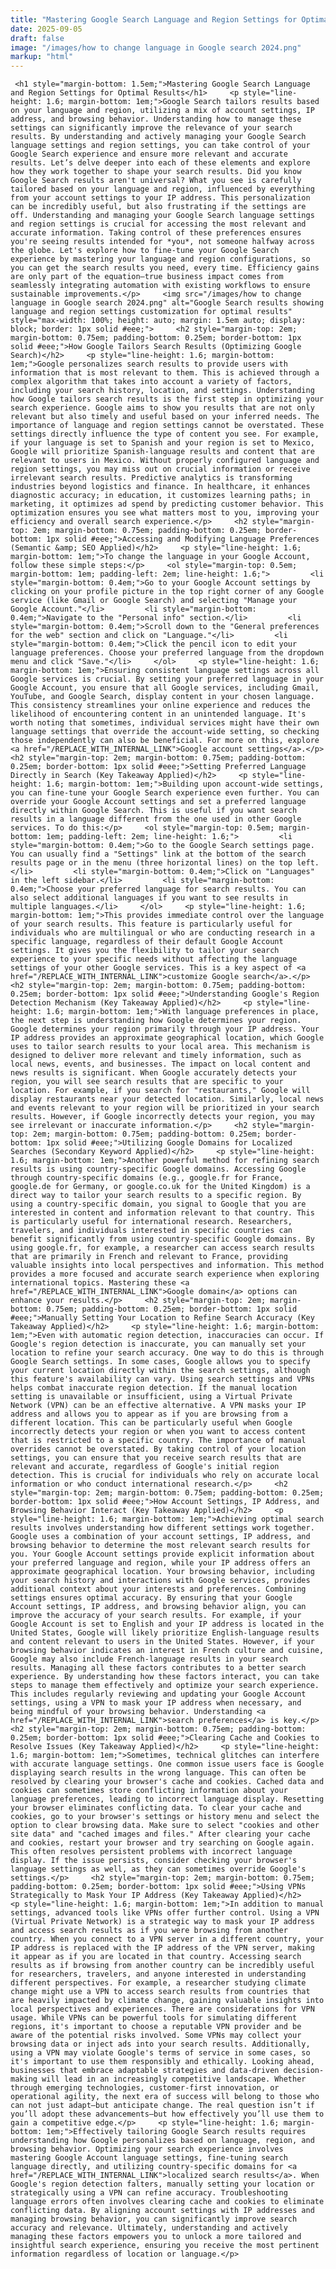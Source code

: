 ```yaml
---
title: "Mastering Google Search Language and Region Settings for Optimal Results"
date: 2025-09-05
draft: false
image: "/images/how to change language in Google search 2024.png"
markup: "html"
---
```


     <h1 style="margin-bottom: 1.5em;">Mastering Google Search Language and Region Settings for Optimal Results</h1>     <p style="line-height: 1.6; margin-bottom: 1em;">Google Search tailors results based on your language and region, utilizing a mix of account settings, IP address, and browsing behavior. Understanding how to manage these settings can significantly improve the relevance of your search results. By understanding and actively managing your Google Search language settings and region settings, you can take control of your Google Search experience and ensure more relevant and accurate results. Let’s delve deeper into each of these elements and explore how they work together to shape your search results. Did you know Google Search results aren't universal? What you see is carefully tailored based on your language and region, influenced by everything from your account settings to your IP address. This personalization can be incredibly useful, but also frustrating if the settings are off. Understanding and managing your Google Search language settings and region settings is crucial for accessing the most relevant and accurate information. Taking control of these preferences ensures you're seeing results intended for *you*, not someone halfway across the globe. Let's explore how to fine-tune your Google Search experience by mastering your language and region configurations, so you can get the search results you need, every time. Efficiency gains are only part of the equation—true business impact comes from seamlessly integrating automation with existing workflows to ensure sustainable improvements.</p>     <img src="/images/how to change language in Google search 2024.png" alt="Google Search results showing language and region settings customization for optimal results" style="max-width: 100%; height: auto; margin: 1.5em auto; display: block; border: 1px solid #eee;">     <h2 style="margin-top: 2em; margin-bottom: 0.75em; padding-bottom: 0.25em; border-bottom: 1px solid #eee;">How Google Tailors Search Results (Optimizing Google Search)</h2>     <p style="line-height: 1.6; margin-bottom: 1em;">Google personalizes search results to provide users with information that is most relevant to them. This is achieved through a complex algorithm that takes into account a variety of factors, including your search history, location, and settings. Understanding how Google tailors search results is the first step in optimizing your search experience. Google aims to show you results that are not only relevant but also timely and useful based on your inferred needs. The importance of language and region settings cannot be overstated. These settings directly influence the type of content you see. For example, if your language is set to Spanish and your region is set to Mexico, Google will prioritize Spanish-language results and content that are relevant to users in Mexico. Without properly configured language and region settings, you may miss out on crucial information or receive irrelevant search results. Predictive analytics is transforming industries beyond logistics and finance. In healthcare, it enhances diagnostic accuracy; in education, it customizes learning paths; in marketing, it optimizes ad spend by predicting customer behavior. This optimization ensures you see what matters most to you, improving your efficiency and overall search experience.</p>     <h2 style="margin-top: 2em; margin-bottom: 0.75em; padding-bottom: 0.25em; border-bottom: 1px solid #eee;">Accessing and Modifying Language Preferences (Semantic &amp; SEO Applied)</h2>     <p style="line-height: 1.6; margin-bottom: 1em;">To change the language in your Google Account, follow these simple steps:</p>     <ol style="margin-top: 0.5em; margin-bottom: 1em; padding-left: 2em; line-height: 1.6;">         <li style="margin-bottom: 0.4em;">Go to your Google Account settings by clicking on your profile picture in the top right corner of any Google service (like Gmail or Google Search) and selecting "Manage your Google Account."</li>         <li style="margin-bottom: 0.4em;">Navigate to the "Personal info" section.</li>         <li style="margin-bottom: 0.4em;">Scroll down to the "General preferences for the web" section and click on "Language."</li>         <li style="margin-bottom: 0.4em;">Click the pencil icon to edit your language preferences. Choose your preferred language from the dropdown menu and click "Save."</li>     </ol>     <p style="line-height: 1.6; margin-bottom: 1em;">Ensuring consistent language settings across all Google services is crucial. By setting your preferred language in your Google Account, you ensure that all Google services, including Gmail, YouTube, and Google Search, display content in your chosen language. This consistency streamlines your online experience and reduces the likelihood of encountering content in an unintended language. It's worth noting that sometimes, individual services might have their own language settings that override the account-wide setting, so checking those independently can also be beneficial. For more on this, explore <a href="/REPLACE_WITH_INTERNAL_LINK">Google account settings</a>.</p>     <h2 style="margin-top: 2em; margin-bottom: 0.75em; padding-bottom: 0.25em; border-bottom: 1px solid #eee;">Setting Preferred Language Directly in Search (Key Takeaway Applied)</h2>     <p style="line-height: 1.6; margin-bottom: 1em;">Building upon account-wide settings, you can fine-tune your Google Search experience even further. You can override your Google Account settings and set a preferred language directly within Google Search. This is useful if you want search results in a language different from the one used in other Google services. To do this:</p>     <ol style="margin-top: 0.5em; margin-bottom: 1em; padding-left: 2em; line-height: 1.6;">         <li style="margin-bottom: 0.4em;">Go to the Google Search settings page. You can usually find a "Settings" link at the bottom of the search results page or in the menu (three horizontal lines) on the top left.</li>         <li style="margin-bottom: 0.4em;">Click on "Languages" in the left sidebar.</li>         <li style="margin-bottom: 0.4em;">Choose your preferred language for search results. You can also select additional languages if you want to see results in multiple languages.</li>     </ol>     <p style="line-height: 1.6; margin-bottom: 1em;">This provides immediate control over the language of your search results. This feature is particularly useful for individuals who are multilingual or who are conducting research in a specific language, regardless of their default Google Account settings. It gives you the flexibility to tailor your search experience to your specific needs without affecting the language settings of your other Google services. This is a key aspect of <a href="/REPLACE_WITH_INTERNAL_LINK">customize Google search</a>.</p>     <h2 style="margin-top: 2em; margin-bottom: 0.75em; padding-bottom: 0.25em; border-bottom: 1px solid #eee;">Understanding Google's Region Detection Mechanism (Key Takeaway Applied)</h2>     <p style="line-height: 1.6; margin-bottom: 1em;">With language preferences in place, the next step is understanding how Google determines your region. Google determines your region primarily through your IP address. Your IP address provides an approximate geographical location, which Google uses to tailor search results to your local area. This mechanism is designed to deliver more relevant and timely information, such as local news, events, and businesses. The impact on local content and news results is significant. When Google accurately detects your region, you will see search results that are specific to your location. For example, if you search for "restaurants," Google will display restaurants near your detected location. Similarly, local news and events relevant to your region will be prioritized in your search results. However, if Google incorrectly detects your region, you may see irrelevant or inaccurate information.</p>     <h2 style="margin-top: 2em; margin-bottom: 0.75em; padding-bottom: 0.25em; border-bottom: 1px solid #eee;">Utilizing Google Domains for Localized Searches (Secondary Keyword Applied)</h2>     <p style="line-height: 1.6; margin-bottom: 1em;">Another powerful method for refining search results is using country-specific Google domains. Accessing Google through country-specific domains (e.g., google.fr for France, google.de for Germany, or google.co.uk for the United Kingdom) is a direct way to tailor your search results to a specific region. By using a country-specific domain, you signal to Google that you are interested in content and information relevant to that country. This is particularly useful for international research. Researchers, travelers, and individuals interested in specific countries can benefit significantly from using country-specific Google domains. By using google.fr, for example, a researcher can access search results that are primarily in French and relevant to France, providing valuable insights into local perspectives and information. This method provides a more focused and accurate search experience when exploring international topics. Mastering these <a href="/REPLACE_WITH_INTERNAL_LINK">Google domain</a> options can enhance your results.</p>     <h2 style="margin-top: 2em; margin-bottom: 0.75em; padding-bottom: 0.25em; border-bottom: 1px solid #eee;">Manually Setting Your Location to Refine Search Accuracy (Key Takeaway Applied)</h2>     <p style="line-height: 1.6; margin-bottom: 1em;">Even with automatic region detection, inaccuracies can occur. If Google's region detection is inaccurate, you can manually set your location to refine your search accuracy. One way to do this is through Google Search settings. In some cases, Google allows you to specify your current location directly within the search settings, although this feature's availability can vary. Using search settings and VPNs helps combat inaccurate region detection. If the manual location setting is unavailable or insufficient, using a Virtual Private Network (VPN) can be an effective alternative. A VPN masks your IP address and allows you to appear as if you are browsing from a different location. This can be particularly useful when Google incorrectly detects your region or when you want to access content that is restricted to a specific country. The importance of manual overrides cannot be overstated. By taking control of your location settings, you can ensure that you receive search results that are relevant and accurate, regardless of Google's initial region detection. This is crucial for individuals who rely on accurate local information or who conduct international research.</p>     <h2 style="margin-top: 2em; margin-bottom: 0.75em; padding-bottom: 0.25em; border-bottom: 1px solid #eee;">How Account Settings, IP Address, and Browsing Behavior Interact (Key Takeaway Applied)</h2>     <p style="line-height: 1.6; margin-bottom: 1em;">Achieving optimal search results involves understanding how different settings work together. Google uses a combination of your account settings, IP address, and browsing behavior to determine the most relevant search results for you. Your Google Account settings provide explicit information about your preferred language and region, while your IP address offers an approximate geographical location. Your browsing behavior, including your search history and interactions with Google services, provides additional context about your interests and preferences. Combining settings ensures optimal accuracy. By ensuring that your Google Account settings, IP address, and browsing behavior align, you can improve the accuracy of your search results. For example, if your Google Account is set to English and your IP address is located in the United States, Google will likely prioritize English-language results and content relevant to users in the United States. However, if your browsing behavior indicates an interest in French culture and cuisine, Google may also include French-language results in your search results. Managing all these factors contributes to a better search experience. By understanding how these factors interact, you can take steps to manage them effectively and optimize your search experience. This includes regularly reviewing and updating your Google Account settings, using a VPN to mask your IP address when necessary, and being mindful of your browsing behavior. Understanding <a href="/REPLACE_WITH_INTERNAL_LINK">search preferences</a> is key.</p>     <h2 style="margin-top: 2em; margin-bottom: 0.75em; padding-bottom: 0.25em; border-bottom: 1px solid #eee;">Clearing Cache and Cookies to Resolve Issues (Key Takeaway Applied)</h2>     <p style="line-height: 1.6; margin-bottom: 1em;">Sometimes, technical glitches can interfere with accurate language settings. One common issue users face is Google displaying search results in the wrong language. This can often be resolved by clearing your browser's cache and cookies. Cached data and cookies can sometimes store conflicting information about your language preferences, leading to incorrect language display. Resetting your browser eliminates conflicting data. To clear your cache and cookies, go to your browser's settings or history menu and select the option to clear browsing data. Make sure to select "cookies and other site data" and "cached images and files." After clearing your cache and cookies, restart your browser and try searching on Google again. This often resolves persistent problems with incorrect language display. If the issue persists, consider checking your browser's language settings as well, as they can sometimes override Google's settings.</p>     <h2 style="margin-top: 2em; margin-bottom: 0.75em; padding-bottom: 0.25em; border-bottom: 1px solid #eee;">Using VPNs Strategically to Mask Your IP Address (Key Takeaway Applied)</h2>     <p style="line-height: 1.6; margin-bottom: 1em;">In addition to manual settings, advanced tools like VPNs offer further control. Using a VPN (Virtual Private Network) is a strategic way to mask your IP address and access search results as if you were browsing from another country. When you connect to a VPN server in a different country, your IP address is replaced with the IP address of the VPN server, making it appear as if you are located in that country. Accessing search results as if browsing from another country can be incredibly useful for researchers, travelers, and anyone interested in understanding different perspectives. For example, a researcher studying climate change might use a VPN to access search results from countries that are heavily impacted by climate change, gaining valuable insights into local perspectives and experiences. There are considerations for VPN usage. While VPNs can be powerful tools for simulating different regions, it's important to choose a reputable VPN provider and be aware of the potential risks involved. Some VPNs may collect your browsing data or inject ads into your search results. Additionally, using a VPN may violate Google's terms of service in some cases, so it's important to use them responsibly and ethically. Looking ahead, businesses that embrace adaptable strategies and data-driven decision-making will lead in an increasingly competitive landscape. Whether through emerging technologies, customer-first innovation, or operational agility, the next era of success will belong to those who can not just adapt—but anticipate change. The real question isn’t if you’ll adopt these advancements—but how effectively you’ll use them to gain a competitive edge.</p>     <p style="line-height: 1.6; margin-bottom: 1em;">Effectively tailoring Google Search results requires understanding how Google personalizes based on language, region, and browsing behavior. Optimizing your search experience involves mastering Google Account language settings, fine-tuning search language directly, and utilizing country-specific domains for <a href="/REPLACE_WITH_INTERNAL_LINK">localized search results</a>. When Google's region detection falters, manually setting your location or strategically using a VPN can refine accuracy. Troubleshooting language errors often involves clearing cache and cookies to eliminate conflicting data. By aligning account settings with IP addresses and managing browsing behavior, you can significantly improve search accuracy and relevance. Ultimately, understanding and actively managing these factors empowers you to unlock a more tailored and insightful search experience, ensuring you receive the most pertinent information regardless of location or language.</p>   
